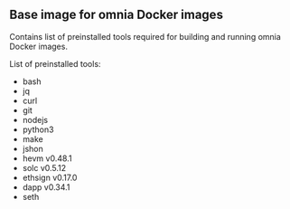 ## Base image for omnia Docker images

Contains list of preinstalled tools required for building and running omnia Docker images.

List of preinstalled tools:
 - bash 
 - jq 
 - curl 
 - git 
 - nodejs 
 - python3 
 - make 
 - jshon
 - hevm v0.48.1
 - solc v0.5.12
 - ethsign v0.17.0
 - dapp v0.34.1
 - seth 